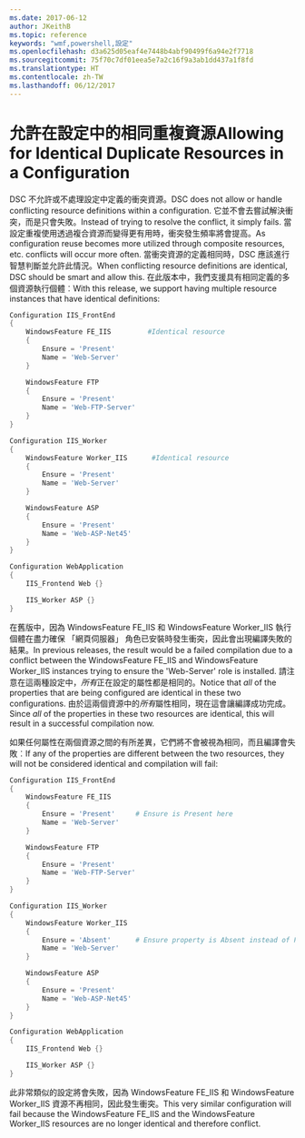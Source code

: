 ```yaml
---
ms.date: 2017-06-12
author: JKeithB
ms.topic: reference
keywords: "wmf,powershell,設定"
ms.openlocfilehash: d3a625d05eaf4e7448b4abf90499f6a94e2f7718
ms.sourcegitcommit: 75f70c7df01eea5e7a2c16f9a3ab1dd437a1f8fd
ms.translationtype: HT
ms.contentlocale: zh-TW
ms.lasthandoff: 06/12/2017
---
```

# <a name="allowing-for-identical-duplicate-resources-in-a-configuration"></a><span data-ttu-id="f9855-102">允許在設定中的相同重複資源</span><span class="sxs-lookup"><span data-stu-id="f9855-102">Allowing for Identical Duplicate Resources in a Configuration</span></span>

<span data-ttu-id="f9855-103">DSC 不允許或不處理設定中定義的衝突資源。</span><span class="sxs-lookup"><span data-stu-id="f9855-103">DSC does not allow or handle conflicting resource definitions within a configuration.</span></span> <span data-ttu-id="f9855-104">它並不會去嘗試解決衝突，而是只會失敗。</span><span class="sxs-lookup"><span data-stu-id="f9855-104">Instead of trying to resolve the conflict, it simply fails.</span></span> <span data-ttu-id="f9855-105">當設定重複使用透過複合資源而變得更有用時，衝突發生頻率將會提高。</span><span class="sxs-lookup"><span data-stu-id="f9855-105">As configuration reuse becomes more utilized through composite resources, etc. conflicts will occur more often.</span></span> <span data-ttu-id="f9855-106">當衝突資源的定義相同時，DSC 應該進行智慧判斷並允許此情況。</span><span class="sxs-lookup"><span data-stu-id="f9855-106">When conflicting resource definitions are identical, DSC should be smart and allow this.</span></span> <span data-ttu-id="f9855-107">在此版本中，我們支援具有相同定義的多個資源執行個體︰</span><span class="sxs-lookup"><span data-stu-id="f9855-107">With this release, we support having multiple resource instances that have identical definitions:</span></span>

```powershell
Configuration IIS_FrontEnd
{
    WindowsFeature FE_IIS         #Identical resource
    {
        Ensure = 'Present'
        Name = 'Web-Server'
    }

    WindowsFeature FTP
    {
        Ensure = 'Present'
        Name = 'Web-FTP-Server'
    }
}

Configuration IIS_Worker
{
    WindowsFeature Worker_IIS      #Identical resource
    {
        Ensure = 'Present'
        Name = 'Web-Server'
    }

    WindowsFeature ASP
    {
        Ensure = 'Present'
        Name = 'Web-ASP-Net45'
    }
}

Configuration WebApplication
{
    IIS_Frontend Web {}

    IIS_Worker ASP {}
}
```

<span data-ttu-id="f9855-108">在舊版中，因為 WindowsFeature FE_IIS 和 WindowsFeature Worker_IIS 執行個體在盡力確保 「網頁伺服器」 角色已安裝時發生衝突，因此會出現編譯失敗的結果。</span><span class="sxs-lookup"><span data-stu-id="f9855-108">In previous releases, the result would be a failed compilation due to a conflict between the WindowsFeature FE_IIS and WindowsFeature Worker_IIS instances trying to ensure the 'Web-Server' role is installed.</span></span> <span data-ttu-id="f9855-109">請注意在這兩種設定中，*所有*正在設定的屬性都是相同的。</span><span class="sxs-lookup"><span data-stu-id="f9855-109">Notice that *all* of the properties that are being configured are identical in these two configurations.</span></span> <span data-ttu-id="f9855-110">由於這兩個資源中的*所有*屬性相同，現在這會讓編譯成功完成。</span><span class="sxs-lookup"><span data-stu-id="f9855-110">Since *all* of the properties in these two resources are identical, this will result in a successful compilation now.</span></span> 

<span data-ttu-id="f9855-111">如果任何屬性在兩個資源之間的有所差異，它們將不會被視為相同，而且編譯會失敗︰</span><span class="sxs-lookup"><span data-stu-id="f9855-111">If any of the properties are different between the two resources, they will not be considered identical and compilation will fail:</span></span>

```powershell
Configuration IIS_FrontEnd
{
    WindowsFeature FE_IIS
    {
        Ensure = 'Present'     # Ensure is Present here
        Name = 'Web-Server'
    }

    WindowsFeature FTP
    {
        Ensure = 'Present'
        Name = 'Web-FTP-Server'
    }
}

Configuration IIS_Worker
{
    WindowsFeature Worker_IIS
    {
        Ensure = 'Absent'      # Ensure property is Absent instead of Present
        Name = 'Web-Server'
    }

    WindowsFeature ASP
    {
        Ensure = 'Present'
        Name = 'Web-ASP-Net45'
    }
}

Configuration WebApplication
{
    IIS_Frontend Web {}

    IIS_Worker ASP {}
}
```

<span data-ttu-id="f9855-112">此非常類似的設定將會失敗，因為 WindowsFeature FE_IIS 和 WindowsFeature Worker_IIS 資源不再相同，因此發生衝突。</span><span class="sxs-lookup"><span data-stu-id="f9855-112">This very similar configuration will fail because the WindowsFeature FE_IIS and the WindowsFeature Worker_IIS resources are no longer identical and therefore conflict.</span></span>

